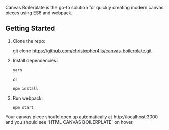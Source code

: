 Canvas Boilerplate is the go-to solution for quickly creating modern canvas pieces using ES6 and webpack.

## Getting Started

1.  Clone the repo:

       git clone https://github.com/christopher4lis/canvas-boilerplate.git

2.  Install dependencies:

        yarn

    or

        npm install

3.  Run webpack:

        npm start

Your canvas piece should open up automatically at http://localhost:3000 and you should see 'HTML CANVAS BOILERPLATE' on hover.
